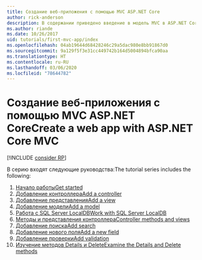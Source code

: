 ```yaml
---
title: Создание веб-приложения с помощью MVC ASP.NET Core
author: rick-anderson
description: В содержании приведено введение в модель MVC в ASP.NET Core.
ms.author: riande
ms.date: 10/26/2017
uid: tutorials/first-mvc-app/index
ms.openlocfilehash: 04ab19644d68428246c29a5dac980e8bb91867d0
ms.sourcegitcommit: 9a129f5f3e31cc449742b164d5004894bfca90aa
ms.translationtype: HT
ms.contentlocale: ru-RU
ms.lasthandoff: 03/06/2020
ms.locfileid: "78644782"
---
```

# <a name="create-a-web-app-with-aspnet-core-mvc"></a><span data-ttu-id="7b9bc-103">Создание веб-приложения с помощью MVC ASP.NET Core</span><span class="sxs-lookup"><span data-stu-id="7b9bc-103">Create a web app with ASP.NET Core MVC</span></span>

[!INCLUDE [consider RP](~/includes/razor.md)]

<span data-ttu-id="7b9bc-104">В серию входят следующие руководства:</span><span class="sxs-lookup"><span data-stu-id="7b9bc-104">The tutorial series includes the following:</span></span>

1. [<span data-ttu-id="7b9bc-105">Начало работы</span><span class="sxs-lookup"><span data-stu-id="7b9bc-105">Get started</span></span>](start-mvc.md)
1. [<span data-ttu-id="7b9bc-106">Добавление контроллера</span><span class="sxs-lookup"><span data-stu-id="7b9bc-106">Add a controller</span></span>](adding-controller.md)
1. [<span data-ttu-id="7b9bc-107">Добавление представления</span><span class="sxs-lookup"><span data-stu-id="7b9bc-107">Add a view</span></span>](adding-view.md)
1. [<span data-ttu-id="7b9bc-108">Добавление модели</span><span class="sxs-lookup"><span data-stu-id="7b9bc-108">Add a model</span></span>](adding-model.md)
1. [<span data-ttu-id="7b9bc-109">Работа с SQL Server LocalDB</span><span class="sxs-lookup"><span data-stu-id="7b9bc-109">Work with SQL Server LocalDB</span></span>](working-with-sql.md)
1. [<span data-ttu-id="7b9bc-110">Методы и представления контроллера</span><span class="sxs-lookup"><span data-stu-id="7b9bc-110">Controller methods and views</span></span>](controller-methods-views.md)
1. [<span data-ttu-id="7b9bc-111">Добавление поиска</span><span class="sxs-lookup"><span data-stu-id="7b9bc-111">Add search</span></span>](search.md)
1. [<span data-ttu-id="7b9bc-112">Добавление нового поля</span><span class="sxs-lookup"><span data-stu-id="7b9bc-112">Add a new field</span></span>](new-field.md)
1. [<span data-ttu-id="7b9bc-113">Добавление проверки</span><span class="sxs-lookup"><span data-stu-id="7b9bc-113">Add validation</span></span>](validation.md)
1. [<span data-ttu-id="7b9bc-114">Изучение методов Details и Delete</span><span class="sxs-lookup"><span data-stu-id="7b9bc-114">Examine the Details and Delete methods</span></span>](details.md)
